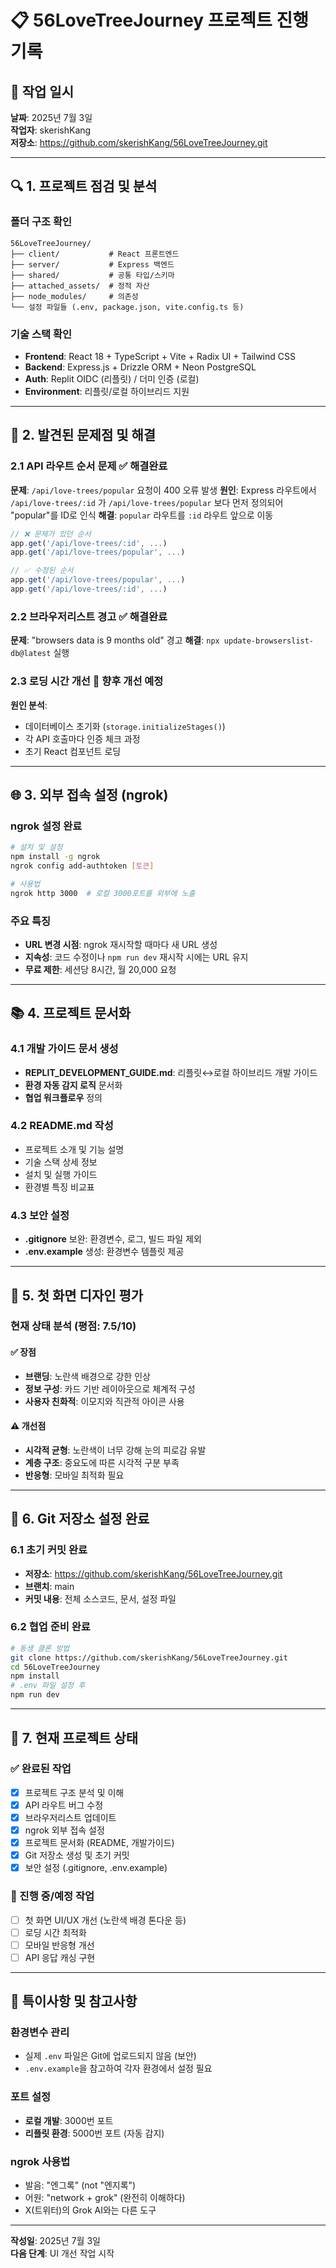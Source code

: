 # 📋 56LoveTreeJourney 프로젝트 진행 기록

## 📅 작업 일시
**날짜**: 2025년 7월 3일  
**작업자**: skerishKang  
**저장소**: https://github.com/skerishKang/56LoveTreeJourney.git

---

## 🔍 1. 프로젝트 점검 및 분석

### 폴더 구조 확인
```
56LoveTreeJourney/
├── client/           # React 프론트엔드
├── server/           # Express 백엔드  
├── shared/           # 공통 타입/스키마
├── attached_assets/  # 정적 자산
├── node_modules/     # 의존성
└── 설정 파일들 (.env, package.json, vite.config.ts 등)
```

### 기술 스택 확인
- **Frontend**: React 18 + TypeScript + Vite + Radix UI + Tailwind CSS
- **Backend**: Express.js + Drizzle ORM + Neon PostgreSQL
- **Auth**: Replit OIDC (리플릿) / 더미 인증 (로컬)
- **Environment**: 리플릿/로컬 하이브리드 지원

---

## 🐛 2. 발견된 문제점 및 해결

### 2.1 API 라우트 순서 문제 ✅ 해결완료
**문제**: `/api/love-trees/popular` 요청이 400 오류 발생
**원인**: Express 라우트에서 `/api/love-trees/:id` 가 `/api/love-trees/popular` 보다 먼저 정의되어 "popular"를 ID로 인식
**해결**: `popular` 라우트를 `:id` 라우트 앞으로 이동

```javascript
// ❌ 문제가 있던 순서
app.get('/api/love-trees/:id', ...)
app.get('/api/love-trees/popular', ...)

// ✅ 수정된 순서  
app.get('/api/love-trees/popular', ...)
app.get('/api/love-trees/:id', ...)
```

### 2.2 브라우저리스트 경고 ✅ 해결완료
**문제**: "browsers data is 9 months old" 경고
**해결**: `npx update-browserslist-db@latest` 실행

### 2.3 로딩 시간 개선 🔄 향후 개선 예정
**원인 분석**:
- 데이터베이스 초기화 (`storage.initializeStages()`)
- 각 API 호출마다 인증 체크 과정
- 초기 React 컴포넌트 로딩

---

## 🌐 3. 외부 접속 설정 (ngrok)

### ngrok 설정 완료
```bash
# 설치 및 설정
npm install -g ngrok
ngrok config add-authtoken [토큰]

# 사용법
ngrok http 3000  # 로컬 3000포트를 외부에 노출
```

### 주요 특징
- **URL 변경 시점**: ngrok 재시작할 때마다 새 URL 생성
- **지속성**: 코드 수정이나 `npm run dev` 재시작 시에는 URL 유지
- **무료 제한**: 세션당 8시간, 월 20,000 요청

---

## 📚 4. 프로젝트 문서화

### 4.1 개발 가이드 문서 생성
- **REPLIT_DEVELOPMENT_GUIDE.md**: 리플릿↔로컬 하이브리드 개발 가이드
- **환경 자동 감지 로직** 문서화
- **협업 워크플로우** 정의

### 4.2 README.md 작성
- 프로젝트 소개 및 기능 설명
- 기술 스택 상세 정보
- 설치 및 실행 가이드
- 환경별 특징 비교표

### 4.3 보안 설정
- **.gitignore** 보완: 환경변수, 로그, 빌드 파일 제외
- **.env.example** 생성: 환경변수 템플릿 제공

---

## 🎨 5. 첫 화면 디자인 평가

### 현재 상태 분석 (평점: 7.5/10)

#### ✅ 장점
- **브랜딩**: 노란색 배경으로 강한 인상
- **정보 구성**: 카드 기반 레이아웃으로 체계적 구성
- **사용자 친화적**: 이모지와 직관적 아이콘 사용

#### ⚠️ 개선점
- **시각적 균형**: 노란색이 너무 강해 눈의 피로감 유발
- **계층 구조**: 중요도에 따른 시각적 구분 부족  
- **반응형**: 모바일 최적화 필요

---

## 🚀 6. Git 저장소 설정 완료

### 6.1 초기 커밋 완료
- **저장소**: https://github.com/skerishKang/56LoveTreeJourney.git
- **브랜치**: main
- **커밋 내용**: 전체 소스코드, 문서, 설정 파일

### 6.2 협업 준비 완료
```bash
# 동생 클론 방법
git clone https://github.com/skerishKang/56LoveTreeJourney.git
cd 56LoveTreeJourney
npm install
# .env 파일 설정 후
npm run dev
```

---

## 🎯 7. 현재 프로젝트 상태

### ✅ 완료된 작업
- [x] 프로젝트 구조 분석 및 이해
- [x] API 라우트 버그 수정
- [x] 브라우저리스트 업데이트
- [x] ngrok 외부 접속 설정
- [x] 프로젝트 문서화 (README, 개발가이드)
- [x] Git 저장소 생성 및 초기 커밋
- [x] 보안 설정 (.gitignore, .env.example)

### 🔄 진행 중/예정 작업
- [ ] 첫 화면 UI/UX 개선 (노란색 배경 톤다운 등)
- [ ] 로딩 시간 최적화
- [ ] 모바일 반응형 개선
- [ ] API 응답 캐싱 구현

---

## 📝 특이사항 및 참고사항

### 환경변수 관리
- 실제 `.env` 파일은 Git에 업로드되지 않음 (보안)
- `.env.example`을 참고하여 각자 환경에서 설정 필요

### 포트 설정
- **로컬 개발**: 3000번 포트
- **리플릿 환경**: 5000번 포트 (자동 감지)

### ngrok 사용법
- 발음: "엔그록" (not "엔지록")
- 어원: "network + grok" (완전히 이해하다)
- X(트위터)의 Grok AI와는 다른 도구

---

**작성일**: 2025년 7월 3일  
**다음 단계**: UI 개선 작업 시작
